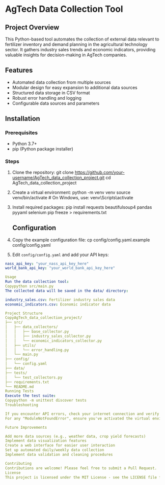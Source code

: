 # AgTech Data Collection Tool

## Project Overview
This Python-based tool automates the collection of external data relevant to fertilizer inventory and demand planning in the agricultural technology sector. It gathers industry sales trends and economic indicators, providing valuable insights for decision-making in AgTech companies.

## Features
- Automated data collection from multiple sources
- Modular design for easy expansion to additional data sources
- Structured data storage in CSV format
- Robust error handling and logging
- Configurable data sources and parameters

## Installation

### Prerequisites
- Python 3.7+
- pip (Python package installer)

### Steps
1. Clone the repository: git clone https://github.com/your-username/AgTech_data_collection_project.git
cd AgTech_data_collection_project

2. Create a virtual environment:
   python -m venv venv
source venv/bin/activate  # On Windows, use: venv\Scripts\activate

3. Install required packages:
pip install requests beautifulsoup4 pandas pyyaml selenium
pip freeze > requirements.txt

   ## Configuration
1. Copy the example configuration file:
cp config/config.yaml.example config/config.yaml

2. Edit `config/config.yaml` and add your API keys:
```yaml
nass_api_key: "your_nass_api_key_here"
world_bank_api_key: "your_world_bank_api_key_here"

Usage
Run the data collection tool:
Copypython src/main.py
The collected data will be saved in the data/ directory:

industry_sales.csv: Fertilizer industry sales data
economic_indicators.csv: Economic indicator data

Project Structure
CopyAgTech_data_collection_project/
├── src/
│   ├── data_collectors/
│   │   ├── base_collector.py
│   │   ├── industry_sales_collector.py
│   │   └── economic_indicators_collector.py
│   ├── utils/
│   │   └── error_handling.py
│   └── main.py
├── config/
│   └── config.yaml
├── data/
├── tests/
│   └── test_collectors.py
├── requirements.txt
└── README.md
Running Tests
Execute the test suite:
Copypython -m unittest discover tests
Troubleshooting

If you encounter API errors, check your internet connection and verify your API keys in config.yaml.
For any "ModuleNotFoundError", ensure you've activated the virtual environment and installed all requirements.

Future Improvements

Add more data sources (e.g., weather data, crop yield forecasts)
Implement data visualization features
Create a web interface for easier user interaction
Set up automated daily/weekly data collection
Implement data validation and cleaning procedures

Contributing
Contributions are welcome! Please feel free to submit a Pull Request.
License
This project is licensed under the MIT License - see the LICENSE file for details.
